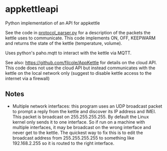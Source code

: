 # appkettleapi
Python implementation of an API for appkettle

See the code in [protocol_parser.py](protocol_parser.py) for a description of the packets the kettle uses to communicate. This code implements ON, OFF, KEEPWARM and returns the state of the kettle (temperature, volume).

Uses python's paho.mqtt to interact with the kettle via MQTT.

See also: https://github.com/filcole/AppKettle for details on the cloud API. This code does not use the cloud API but instead communicates with the kettle on the local network only (suggest to disable kettle access to the internet via a firewall)

## Notes
* Multiple network interfaces: this program uses an UDP broadcast packet to prompt a reply from the kettle and discover its IP address and IMEI. This packet is broadcast on 255.255.255.255. By default the Linux kernel only sends it to one interface. So if run on a machine with multiple interfaces, it may be broadcast on the wrong interface and never get to the kettle. The quickest way to fix this is to edit the broadcast address from 255.255.255.255 to something like 192.168.2.255 so it is routed to the right interface.
